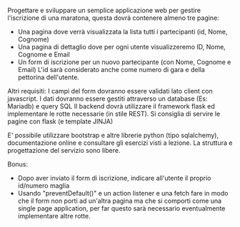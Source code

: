 Progettare e sviluppare un semplice applicazione web per gestire l'iscrizione di una maratona, questa dovrà contenere almeno tre pagine:
- Una pagina dove verrà visualizzata la lista tutti i partecipanti (id, Nome, Cognome) 
- Una pagina di dettaglio dove per ogni utente visualizzeremo  ID, Nome, Cognome e Email
- Un form di iscrizione per un nuovo partecipante (con Nome, Cognome e Email)
L'id sarà considerato anche come numero di gara e della pettorina dell'utente.

Altri requisiti:
I campi del form dovranno essere validati lato client con javascript.
I dati dovranno essere gestiti attraverso un database (Es: Mariadb) e query SQL
Il backend dovrà utilizzare il framework flask ed implementare le rotte necessarie (in stile REST).
Si consiglia di servire le pagine con flask (e template JINJA) 

E' possibile utilizzare bootstrap e altre librerie python (tipo sqlalchemy), documentazione online e consultare gli esercizi visti a lezione.
La struttura e progettazione del servizio sono libere.

Bonus:
- Dopo aver inviato il form di iscrizione, indicare all'utente il proprio id/numero maglia
- Usando "preventDefault()" e un action listener e una fetch fare in modo che il form non porti ad un'altra pagina ma che si comporti come una single page application, per far questo sarà necessario eventualmente implementare altre rotte.